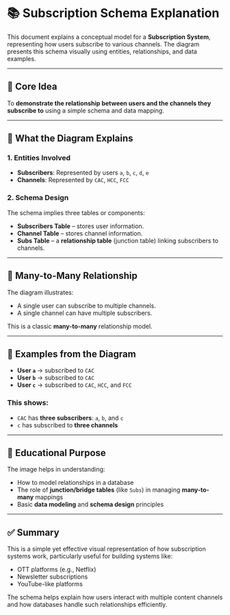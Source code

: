 
# 📚 Subscription Schema Explanation

This document explains a conceptual model for a **Subscription System**, representing how users subscribe to various channels. The diagram presents this schema visually using entities, relationships, and data examples.

---

## 🎯 Core Idea

To **demonstrate the relationship between users and the channels they subscribe to** using a simple schema and data mapping.

---

## 📌 What the Diagram Explains

### 1. Entities Involved

- **Subscribers**: Represented by users `a`, `b`, `c`, `d`, `e`
- **Channels**: Represented by `CAC`, `HCC`, `FCC`

### 2. Schema Design

The schema implies three tables or components:

- **Subscribers Table** – stores user information.
- **Channel Table** – stores channel information.
- **Subs Table** – a **relationship table** (junction table) linking subscribers to channels.

---

## 🔁 Many-to-Many Relationship

The diagram illustrates:

- A single user can subscribe to multiple channels.
- A single channel can have multiple subscribers.

This is a classic **many-to-many** relationship model.

---

## 📄 Examples from the Diagram

- **User `a`** → subscribed to `CAC`
- **User `b`** → subscribed to `CAC`
- **User `c`** → subscribed to `CAC`, `HCC`, and `FCC`

### This shows:

- `CAC` has **three subscribers**: `a`, `b`, and `c`
- `c` has subscribed to **three channels**

---

## 🧠 Educational Purpose

The image helps in understanding:

- How to model relationships in a database
- The role of **junction/bridge tables** (like `Subs`) in managing **many-to-many** mappings
- Basic **data modeling** and **schema design** principles

---

## ✅ Summary

This is a simple yet effective visual representation of how subscription systems work, particularly useful for building systems like:

- OTT platforms (e.g., Netflix)
- Newsletter subscriptions
- YouTube-like platforms

The schema helps explain how users interact with multiple content channels and how databases handle such relationships efficiently.

